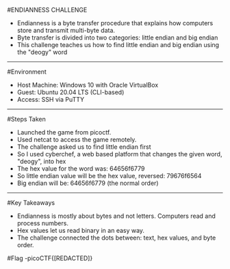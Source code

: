 #ENDIANNESS CHALLENGE
- Endianness is a byte transfer procedure that explains how computers store and transmit multi-byte data.
- Byte transfer is divided into two categories: little endian and big endian
- This challenge teaches us how to find little endian and big endian using the "deogy" word
---



#Environment
- Host Machine: Windows 10 with Oracle VirtualBox
- Guest: Ubuntu 20.04 LTS (CLI-based)
- Access: SSH via PuTTY
---



#Steps Taken
- Launched the game from picoctf.
- Used netcat to access the game remotely.
- The challenge asked us to find little endian first
- So I used cyberchef, a web based platform that changes the given word, "deogy",  into hex
- The hex value for the word was: 64656f6779
- So little endian value will be the hex value, reversed: 79676f6564
- Big endian will be: 64656f6779 (the normal order)
---



#Key Takeaways
- Endianness is mostly about bytes and not letters. Computers read and process numbers.
- Hex values let us read binary in an easy way.
- The challenge connected the dots between: text, hex values, and byte order.



#Flag
-picoCTF{[REDACTED]}
